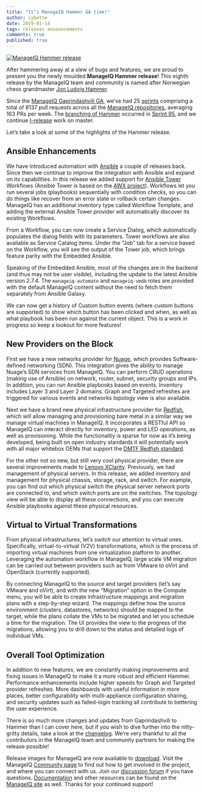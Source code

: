 ```yaml
---
title: "It’s ManageIQ Hammer GA time!"
author: cybette
date: 2019-01-14
tags: releases announcements
comments: true
published: true
---
```


[![ManageIQ Hammer release](/assets/images/blog/Hammer_GA_release.png)](/assets/images/blog/Hammer_GA_release.png)

After hammering away at a slew of bugs and features, we are proud to present you the newly moulded **ManageIQ Hammer release**! This eighth release by the ManageIQ team and community is named after Norwegian chess grandmaster [Jon Ludvig Hammer](https://en.wikipedia.org/wiki/Jon_Ludvig_Hammer).

Since the [ManageIQ Gaprindashvili GA](/blog/2018/01/manageiq-gaprindashvili-ga-announcement/), we’ve had 25 [sprints](https://www.youtube.com/watch?v=i9DTZ63EWak&list=PLQAAGwo9CYO-SEH9SW7IEwDF6-IzlB_mx) comprising a total of 8137 pull requests across all the [ManageIQ repositories](https://github.com/manageiq/), averaging 163 PRs per week. The [branching of Hammer](http://talk.manageiq.org/t/hammer-time/3806) occurred in [Sprint 95](https://www.slideshare.net/ManageIQ/sprint-95), and we continue [I-release](/blog/2018/07/announce_i_name/) work on master.

Let’s take a look at some of the highlights of the Hammer release.

## Ansible Enhancements

We have introduced automation with [Ansible](https://github.com/ansible/ansible) a couple of releases back. Since then we continue to improve the integration with Ansible and expand on its capabilities. In this release we added support for [Ansible Tower](https://github.com/ManageIQ/manageiq-providers-ansible_tower) Workflows (Ansible Tower is based on the [AWX project](https://github.com/ansible/awx)). Workflows let you run several jobs (playbooks) sequentially with condition checks, so you can do things like recover from an error state or rollback certain changes. ManageIQ has an additional inventory type called Workflow Template, and adding the external Ansible Tower provider will automatically discover its existing Workflows.

From a Workflow, you can now create a Service Dialog, which automatically populates the dialog fields with its parameters. Tower workflows are also available as Service Catalog items. Under the “Job” tab for a service based on the Workflow, you will see the output of the Tower job, which brings feature parity with the Embedded Ansible.

Speaking of the Embedded Ansible, most of the changes are in the backend (and thus may not be user visible), including the update to the latest Ansible version 2.7.4. The `manageiq-automate` and `manageiq-vmdb` roles are provided with the default ManageIQ content without the need to fetch them separately from Ansible Galaxy.

We can now get a history of Custom button events (where custom buttons are supported) to show which button has been clicked and when, as well as what playbook has been run against the current object. This is a work in progress so keep a lookout for more features!

## New Providers on the Block

First we have a new networks provider for [Nuage](https://github.com/ManageIQ/manageiq-providers-nuage), which provides Software-defined networking (SDN). This integration gives the ability to manage Nuage’s SDN services from ManageIQ. You can perform CRUD operations (making use of Ansible) on network, router, subnet, security groups and IPs. In addition, you can run Ansible playbooks based on events. Inventory includes Layer 3 and Layer 2 domains. Graph and Targeted refreshes are triggered for various events and networks topology view is also available.

Next we have a brand new physical infrastructure provider for [Redfish](https://github.com/ManageIQ/manageiq-providers-redfish), which will allow managing and provisioning bare metal in a similar way we manage virtual machines in ManageIQ. It incorporates a RESTful API so ManageIQ can interact directly for inventory, power and LED operations, as well as provisioning. While the functionality is sparse for now as it’s being developed, being built on open industry standards it will potentially work with all major whitebox OEMs that support the [DMTF Redfish standard](https://www.dmtf.org/standards/redfish).

For the other not so new, but still very cool physical provider, there are several improvements made to [Lenovo XClarity](https://github.com/ManageIQ/manageiq-providers-lenovo). Previously, we had management of physical servers. In this release, we added inventory and management for physical chassis, storage, rack, and switch. For example, you can find out which physical switch the physical server network ports are connected to, and which switch ports are on the switches. The topology view will be able to display all these connections, and you can execute Ansible playbooks against these physical resources.

## Virtual to Virtual Transformations

From physical infrastructures, let’s _switch_ our attention to virtual ones. Specifically, virtual-to-virtual (V2V) transformations, which is the process of importing virtual machines from one virtualization platform to another. Leveraging the automation workflow in ManageIQ, large scale VM migration can be carried out between providers such as from VMware to oVirt and OpenStack (currently supported).

By connecting ManageIQ to the source and target providers (let’s say VMware and oVirt), and with the new “Migration” option in the Compute menu, you will be able to create infrastructure mappings and migration plans with a step-by-step wizard. The mappings define how the source environment (clusters, datastores, networks) should be mapped to the target, while the plans collate the VMs to be migrated and let you schedule a time for the migration. The UI provides the view to the progress of the migrations, allowing you to drill down to the status and detailed logs of individual VMs.

## Overall Tool Optimization

In addition to new features, we are constantly making improvements and fixing issues in ManageIQ to make it a more robust and efficient Hammer. Performance enhancements include higher speeds for Graph and Targeted provider refreshes. More dashboards with useful information in more places, better configurability with multi-appliance configuration sharing, and security updates such as failed-login tracking all contribute to bettering the user experience.

There is so much more changes and updates from Gaprindashvili to Hammer than I can cover here, but if you wish to dive further into the nitty-gritty details, take a look at the [changelog](https://github.com/ManageIQ/manageiq/blob/hammer/CHANGELOG.md). We’re very thankful to all the contributors in the ManageIQ team and community partners for making the release possible!

Release images for ManageIQ are now available to [download](/download/). Visit the ManageIQ [Community page](/community/) to find out how to get involved in the project, and where you can connect with us. Join our [discussion forum](http://talk.manageiq.org/) if you have questions. [Documentation](/docs/) and other resources can be found on the [ManageIQ site](/) as well. Thanks for your continued support!
